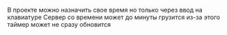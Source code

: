 В проекте можно назначить свое время но только через ввод на клавиатуре 
Сервер со времени может до минуты грузится из-за этого таймер может не сразу обновится
